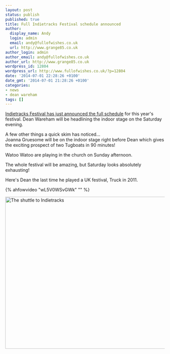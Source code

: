 ```yaml
---
layout: post
status: publish
published: true
title: Full Indietracks Festival schedule announced
author:
  display_name: Andy
  login: admin
  email: andy@fullofwishes.co.uk
  url: http://www.grange85.co.uk
author_login: admin
author_email: andy@fullofwishes.co.uk
author_url: http://www.grange85.co.uk
wordpress_id: 12804
wordpress_url: http://www.fullofwishes.co.uk/?p=12804
date: '2014-07-01 22:28:26 +0100'
date_gmt: '2014-07-01 21:28:26 +0100'
categories:
- news
- dean wareham
tags: []
---
```

<p><a href="http://www.indietracks.co.uk/schedule/">Indietracks Festival has just announced the full schedule</a> for this year's festival. Dean Wareham will be headlining the indoor stage on the Saturday evening.</p>
<p>A few other things a quick skim has noticed...<br />
Joanna Gruesome will be on the indoor stage right before Dean which gives the exciting prospect of two Tugboats in 90 minutes!</p>
<p>Watoo Watoo are playing in the church on Sunday afternoon.</p>
<p>The whole festival will be amazing, but Saturday looks absolutely exhausting!</p>
<p>Here's Dean the last time he played a UK festival, Truck in 2011.</p>
{% ahfowvideo "wL5V0WSvGWk" "" %}
<p><a href="http://www.ipernity.com/doc/moley75/24358011"><img class="aligncenter" title="The shuttle to Indietracks" alt="The shuttle to Indietracks" src="http://u1.ipernity.com/34/80/11/24358011.dd55b68c.640.jpg?r2" height="480" width="640" /></a></p>
